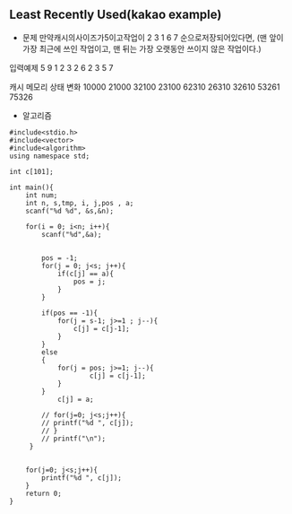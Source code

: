 ## Least Recently Used(kakao example)

* 문제 
만약캐시의사이즈가5이고작업이 2 3 1 6 7 순으로저장되어있다면, (맨 앞이 가장 최근에 쓰인 작업이고, 맨 뒤는 가장 오랫동안 쓰이지 않은 작업이다.)

입력예제
5 9 
1 2 3 2 6 2 3 5 7 

캐시 메모리 상태 변화
10000
21000 
32100 
23100 
62310 
26310 
32610 
53261 
75326



* 알고리즘

```
#include<stdio.h>
#include<vector>
#include<algorithm>
using namespace std;

int c[101];

int main(){
    int num;
	int n, s,tmp, i, j,pos , a;
	scanf("%d %d", &s,&n);
    
    for(i = 0; i<n; i++){
        scanf("%d",&a);
        

        pos = -1;
        for(j = 0; j<s; j++){
            if(c[j] == a){
                pos = j;
            }
        }

        if(pos == -1){
            for(j = s-1; j>=1 ; j--){
                c[j] = c[j-1];
            }
        }
        else
        {
            for(j = pos; j>=1; j--){
                    c[j] = c[j-1];
            }
        }
            c[j] = a;
        
    	// for(j=0; j<s;j++){
		// printf("%d ", c[j]);
	    // }        
        // printf("\n");
	 }

	
	for(j=0; j<s;j++){
		printf("%d ", c[j]);
	}	
	return 0;
}
```